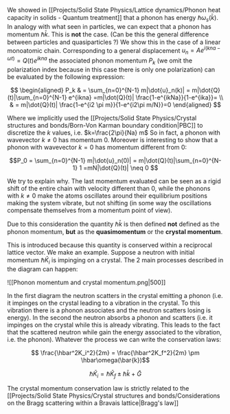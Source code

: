 We showed in [[Projects/Solid State Physics/Lattice dynamics/Phonon heat capacity in solids - Quantum treatment]] that a phonon has energy $\hbar \omega_{s}(\bar{k})$.
In analogy with what seen in particles, we can expect that a phonon has momentum $\hbar \bar{k}$.
This is **not** the case. (Can be this the general difference between particles and quasiparticles ?)
We show this in the case of a linear monoatomic chain.
Corresponding to a general displacement $u_n = Ae^{i(kna-\omega t)}=Q(t)e^{ikna}$ the associated phonon momentum $P_k$ (we omit the polarization index because in this case there is only one polarization) can be evaluated by the following expression:

$$ \begin{aligned} P_k  & = \sum_{n=0}^{N-1} m|\dot{u}_n(k)| = m|\dot{Q}(t)|\sum_{n=0}^{N-1} e^{ikna} =m|\dot{Q}(t)| \frac{1-e^{ikNa}}{1-e^{ika}}= \\ & = m|\dot{Q}(t)| \frac{1-e^{i2 \pi m}}{1-e^{i2\pi m/N}}=0 \end{aligned}   $$

Where we implicitly used the [[Projects/Solid State Physics/Crystal structures and bonds/Born-Von Karman boundary condition|PBC]] to discretize the $k$ values, i.e. $k=\frac{2\pi}{Na} m$
So in fact, a phonon with wavevector $k \neq 0$ has momentum 0.
Moreover is interesting to show that a phonon with wavevector $k=0$ has momentum different from 0:

$$P_0  = \sum_{n=0}^{N-1} m|\dot{u}_n(0)| = m|\dot{Q}(t)|\sum_{n=0}^{N-1} 1 =mN|\dot{Q}(t)| \neq 0 $$

We try to explain why.
The last momentum evaluated can be seen as a rigid shift of the entire chain with velocity different than 0, while the phonons with $k \neq 0$ make the atoms oscillates around their equilibrium positions making the system vibrate, but not shifting (in some way the oscillations compensate themselves from a momentum point of view).

Due to this consideration the quantity $\hbar \bar{k}$ is then defined **not** defined as the phonon momentum, **but** as the **quasimomentum** or the **crystal momentum**.

This is introduced because this quantity is conserved within a reciprocal lattice vector.
We make an example. Suppose a neutron with initial momentum $\hbar \bar{K}_i$ is impinging on a crystal. The 2 main processes described in the diagram can happen:

![[Phonon momentum and crystal momentum.png|500]]

In the first diagram the neutron scatters in the crystal emitting a phonon (i.e. it impinges on the crystal leading to a vibration in the crystal. To this vibration there is a phonon associates and the neutron scatters losing is energy).
In the second the neutron absorbs a phonon and scatters (i.e. it impinges on the crystal while this is already vibrating. This leads to the fact that the scattered neutron while gain the energy associated to the vibration, i.e. the phonon).
Whatever the process we can write the conservation laws:

$$ \frac{\hbar^2K_i^2}{2m} = \frac{\hbar^2K_f^2}{2m} \pm \hbar\omega(\bar{k})$$

$$\hbar\bar{K}_i = \hbar\bar{K}_f \pm \hbar\bar{k}+\bar{G}$$

The crystal momentum conservation law is strictly related to the [[Projects/Solid State Physics/Crystal structures and bonds/Considerations on the Bragg scattering within a Bravais lattice|Bragg's law]]
